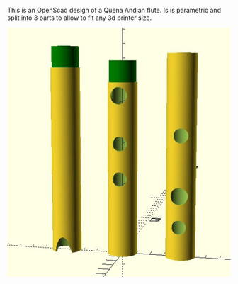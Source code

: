 This is an OpenScad design of a Quena Andian flute. Is is parametric and split into 3 parts to allow to fit any 3d printer size.

![GitHub Logo](/AgnuQuena.JPG)

